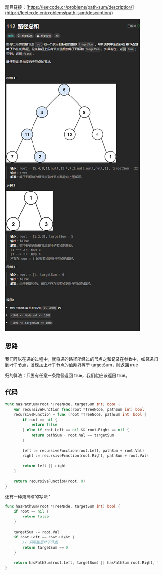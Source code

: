 题目链接：[https://leetcode.cn/problems/path-sum/description/](https://leetcode.cn/problems/path-sum/description/)

![](../../../../../images/2024/1732711464771-d4e96b62-f83e-4031-a38f-594a451cc211.png)

## 思路
我们可以在递的过程中，就将递的路径所经过的节点之和记录在参数中，如果递归到叶子节点，发现加上叶子节点的值刚好等于 targetSum，则返回 true

归的算法：只要有任意一条路径返回 true，我们就应该返回 true。

## 代码
```go
func hasPathSum(root *TreeNode, targetSum int) bool {
    var recursiveFunction func(root *TreeNode, pathSum int) bool
    recursiveFunction = func (root *TreeNode, pathSum int) bool {
        if root == nil {
            return false
        } else if root.Left == nil && root.Right == nil {
            return pathSum + root.Val == targetSum
        }

        left := recursiveFunction(root.Left, pathSum + root.Val)
        right := recursiveFunction(root.Right, pathSum + root.Val)

        return left || right 
    }

    return recursiveFunction(root, 0)
}
```

还有一种更简洁的写法：

```go
func hasPathSum(root *TreeNode, targetSum int) bool {
    if root == nil {
        return false
    }

    targetSum -= root.Val
    if root.Left == root.Right {
        // 只可能是叶子节点
        return targetSum == 0
    }

    return hasPathSum(root.Left, targetSum) || hasPathSum(root.Right, targetSum)
}
```


